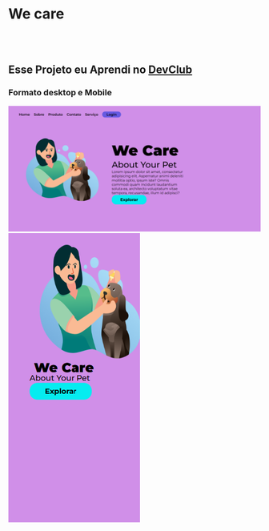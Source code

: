<h1>We care</h1>
<br>
<br>
<h2>Esse Projeto eu Aprendi no <a href="https://rodolfomori.com.br/devclub/">DevClub</a> </h2>
<h3>Formato desktop e Mobile</h3>
<img src="https://github.com/Verneloira/We-care/blob/master/assets/wecare%20desktop2.png"/>
<img src="https://github.com/Verneloira/We-care/blob/master/assets/wecare%20mobile2.png">
